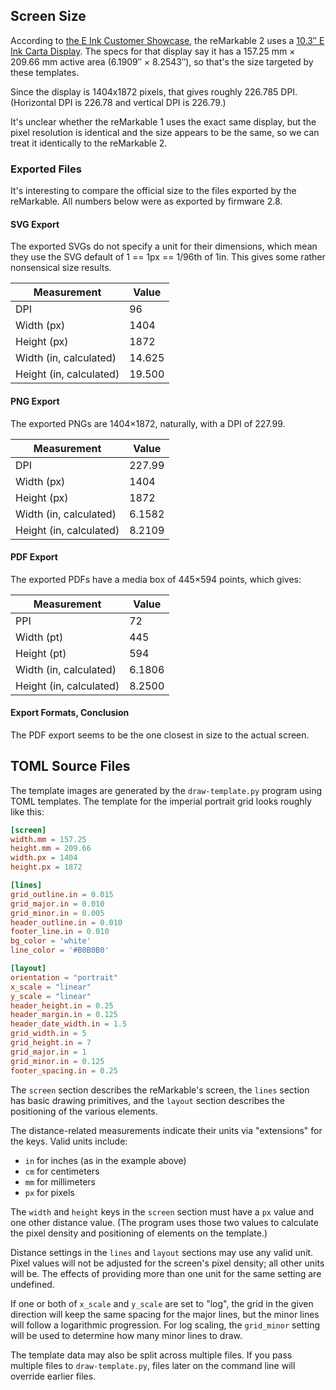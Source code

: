 Screen Size
-----------

According to [the E Ink Customer Showcase][eink-customers], the reMarkable
2 uses a [10.3″ E Ink Carta Display][10.3-carta].  The specs for that
display say it has a 157.25 mm × 209.66 mm active area (6.1909″ ×
8.2543″), so that's the size targeted by these templates.

  [eink-customers]: https://www.eink.com/reading-writing.html?type=application&id=2
  [10.3-carta]: https://www.eink.com/product.html?type=productdetail&id=7

Since the display is 1404x1872 pixels, that gives roughly 226.785 DPI.
(Horizontal DPI is 226.78 and vertical DPI is 226.79.)

It's unclear whether the reMarkable 1 uses the exact same display, but the
pixel resolution is identical and the size appears to be the same, so we
can treat it identically to the reMarkable 2.

### Exported Files

It's interesting to compare the official size to the files exported by the
reMarkable.  All numbers below were as exported by firmware 2.8.

#### SVG Export

The exported SVGs do not specify a unit for their dimensions, which mean
they use the SVG default of 1 == 1px == 1/96th of 1in.  This gives some
rather nonsensical size results.

| Measurement             | Value  |
|-------------------------|--------|
| DPI                     |     96 |
| Width (px)              |   1404 |
| Height (px)             |   1872 |
| Width (in, calculated)  | 14.625 |
| Height (in, calculated) | 19.500 |

#### PNG Export

The exported PNGs are 1404×1872, naturally, with a DPI of 227.99.

| Measurement             | Value  |
|-------------------------|--------|
| DPI                     | 227.99 |
| Width (px)              |   1404 |
| Height (px)             |   1872 |
| Width (in, calculated)  | 6.1582 |
| Height (in, calculated) | 8.2109 |

#### PDF Export

The exported PDFs have a media box of 445×594 points, which gives:

| Measurement             | Value  |
|-------------------------|--------|
| PPI                     |     72 |
| Width (pt)              |    445 |
| Height (pt)             |    594 |
| Width (in, calculated)  | 6.1806 |
| Height (in, calculated) | 8.2500 |

#### Export Formats, Conclusion

The PDF export seems to be the one closest in size to the actual screen.


TOML Source Files
-----------------

The template images are generated by the `draw-template.py` program using
TOML templates.  The template for the imperial portrait grid looks roughly
like this:

```toml
[screen]
width.mm = 157.25
height.mm = 209.66
width.px = 1404
height.px = 1872

[lines]
grid_outline.in = 0.015
grid_major.in = 0.010
grid_minor.in = 0.005
header_outline.in = 0.010
footer_line.in = 0.010
bg_color = 'white'
line_color = '#B0B0B0'

[layout]
orientation = "portrait"
x_scale = "linear"
y_scale = "linear"
header_height.in = 0.25
header_margin.in = 0.125
header_date_width.in = 1.5
grid_width.in = 5
grid_height.in = 7
grid_major.in = 1
grid_minor.in = 0.125
footer_spacing.in = 0.25
```

The `screen` section describes the reMarkable's screen, the `lines`
section has basic drawing primitives, and the `layout` section describes
the positioning of the various elements.

The distance-related measurements indicate their units via "extensions"
for the keys.  Valid units include:

 * `in` for inches (as in the example above)
 * `cm` for centimeters
 * `mm` for millimeters
 * `px` for pixels

The `width` and `height` keys in the `screen` section must have a `px`
value and one other distance value.  (The program uses those two values to
calculate the pixel density and positioning of elements on the template.)

Distance settings in the `lines` and `layout` sections may use any valid
unit.  Pixel values will not be adjusted for the screen's pixel density;
all other units will be.  The effects of providing more than one unit for
the same setting are undefined.

If one or both of `x_scale` and `y_scale` are set to "log", the grid in
the given direction will keep the same spacing for the major lines, but
the minor lines will follow a logarithmic progression.  For log scaling,
the `grid_minor` setting will be used to determine how many minor lines to
draw.

The template data may also be split across multiple files.  If you pass
multiple files to `draw-template.py`, files later on the command line will
override earlier files.
